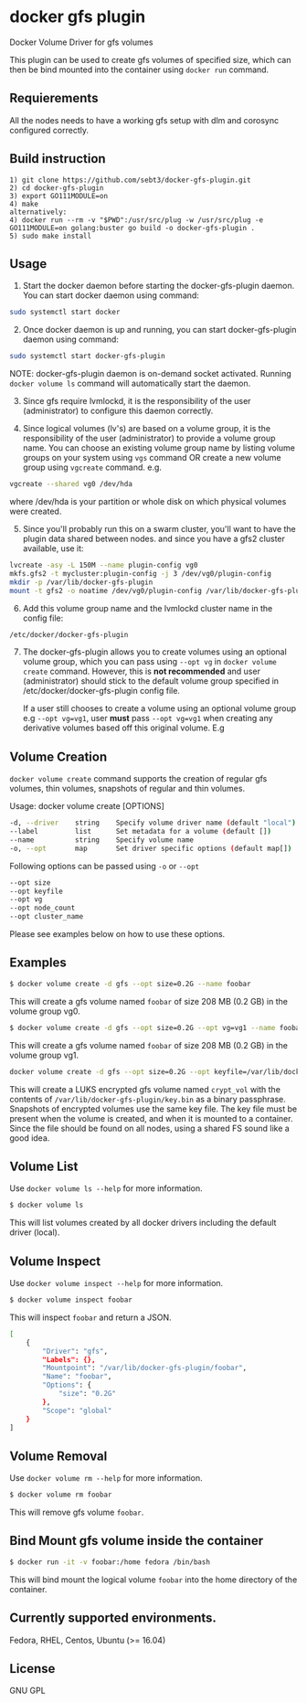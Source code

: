 # docker gfs plugin
Docker Volume Driver for gfs volumes

This plugin can be used to create gfs volumes of specified size, which can
then be bind mounted into the container using `docker run` command.

## Requierements
All the nodes needs to have a working gfs setup with dlm and corosync configured correctly.


## Build instruction

    1) git clone https://github.com/sebt3/docker-gfs-plugin.git
    2) cd docker-gfs-plugin
    3) export GO111MODULE=on
    4) make
    alternatively:
    4) docker run --rm -v "$PWD":/usr/src/plug -w /usr/src/plug -e GO111MODULE=on golang:buster go build -o docker-gfs-plugin .
    5) sudo make install


## Usage

1) Start the docker daemon before starting the docker-gfs-plugin daemon.
   You can start docker daemon using command:
```bash
sudo systemctl start docker
```
2) Once docker daemon is up and running, you can start docker-gfs-plugin daemon
   using command:
```bash
sudo systemctl start docker-gfs-plugin
```
NOTE: docker-gfs-plugin daemon is on-demand socket activated. Running `docker volume ls` command
will automatically start the daemon.

3) Since gfs require lvmlockd, it is the responsibility of the user (administrator)
   to configure this daemon correctly.

4) Since logical volumes (lv's) are based on a volume group, it is the
   responsibility of the user (administrator) to provide a volume group name.
   You can choose an existing volume group name by listing volume groups on
   your system using `vgs` command OR create a new volume group using
   `vgcreate` command.
   e.g.
```bash
vgcreate --shared vg0 /dev/hda
```
   where /dev/hda is your partition or whole disk on which physical volumes
   were created.

5) Since you'll probably run this on a swarm cluster, you'll want to have the 
   plugin data shared between nodes. and since you have a gfs2 cluster available,
   use it:
```bash
lvcreate -asy -L 150M --name plugin-config vg0
mkfs.gfs2 -t mycluster:plugin-config -j 3 /dev/vg0/plugin-config
mkdir -p /var/lib/docker-gfs-plugin
mount -t gfs2 -o noatime /dev/vg0/plugin-config /var/lib/docker-gfs-plugin
```

6) Add this volume group name and the lvmlockd cluster name in the config file:
```bash
/etc/docker/docker-gfs-plugin
```

7) The docker-gfs-plugin allows you to create volumes using an optional volume group, which you can pass using `--opt vg` in `docker volume create` command. However, this is **not recommended** and user (administrator) should stick to the default volume group specified in /etc/docker/docker-gfs-plugin config file.

   If a user still chooses to create a volume using an optional volume group
   e.g `--opt vg=vg1`, user **must** pass `--opt vg=vg1` when creating any derivative volumes
   based off this original volume. E.g

## Volume Creation
`docker volume create` command supports the creation of regular gfs volumes, thin volumes, snapshots of regular and thin volumes.

Usage: docker volume create [OPTIONS]
```bash
-d, --driver    string    Specify volume driver name (default "local")
--label         list      Set metadata for a volume (default [])
--name          string    Specify volume name
-o, --opt       map       Set driver specific options (default map[])
```
Following options can be passed using `-o` or `--opt`
```bash
--opt size
--opt keyfile
--opt vg
--opt node_count
--opt cluster_name
```
Please see examples below on how to use these options.

## Examples
```bash
$ docker volume create -d gfs --opt size=0.2G --name foobar
```
This will create a gfs volume named `foobar` of size 208 MB (0.2 GB) in the
volume group vg0.
```bash
$ docker volume create -d gfs --opt size=0.2G --opt vg=vg1 --name foobar
```
This will create a gfs volume named `foobar` of size 208 MB (0.2 GB) in the
volume group vg1.
```bash
docker volume create -d gfs --opt size=0.2G --opt keyfile=/var/lib/docker-gfs-plugin/key.bin --name crypt_vol
```
This will create a LUKS encrypted gfs volume named `crypt_vol` with the contents of `/var/lib/docker-gfs-plugin/key.bin` as a binary passphrase. Snapshots of encrypted volumes use the same key file. The key file must be present when the volume is created, and when it is mounted to a container. Since the file should be found on all nodes, using a shared FS sound like a good idea.

## Volume List
Use `docker volume ls --help` for more information.

``` bash
$ docker volume ls
```
This will list volumes created by all docker drivers including the default driver (local).

## Volume Inspect
Use `docker volume inspect --help` for more information.

``` bash
$ docker volume inspect foobar
```
This will inspect `foobar` and return a JSON.
```bash
[
    {
        "Driver": "gfs",
        "Labels": {},
        "Mountpoint": "/var/lib/docker-gfs-plugin/foobar",
        "Name": "foobar",
        "Options": {
            "size": "0.2G"
        },
        "Scope": "global"
    }
]
```

## Volume Removal
Use `docker volume rm --help` for more information.
```bash
$ docker volume rm foobar
```
This will remove gfs volume `foobar`.

## Bind Mount gfs volume inside the container

```bash
$ docker run -it -v foobar:/home fedora /bin/bash
```
This will bind mount the logical volume `foobar` into the home directory of the container.

## Currently supported environments.
Fedora, RHEL, Centos, Ubuntu (>= 16.04)

## License
GNU GPL
